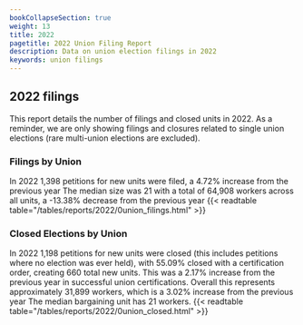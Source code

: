 ```yaml
---
bookCollapseSection: true
weight: 13
title: 2022
pagetitle: 2022 Union Filing Report
description: Data on union election filings in 2022
keywords: union filings
---
```


## 2022 filings

This report details the number of filings and closed units in 2022. As a reminder, we are only showing filings and closures related to single union elections (rare multi-union elections are excluded).

### Filings by Union
In 2022 1,398 petitions for new units were filed, a 4.72% increase from the previous year The median size was 21 with a total of 64,908 workers across all units, a -13.38% decrease from the previous year
{{< readtable table="/tables/reports/2022/0union_filings.html" >}}

### Closed Elections by Union
In 2022 1,198 petitions for new units were closed (this includes petitions where no election was ever held), with 55.09% closed with a certification order, creating 660 total new units. This was a 2.17% increase from the previous year in successful union certifications. Overall this represents approximately 31,899 workers, which is a 3.02% increase from the previous year The median bargaining unit has 21 workers.
{{< readtable table="/tables/reports/2022/0union_closed.html" >}}
